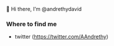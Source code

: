 👋  Hi there, I’m @andrethydavid

### Where to find me ##
- twitter (https://twitter.com/AAndrethy) 
